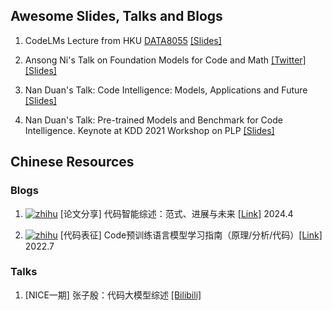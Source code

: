 ## Awesome Slides, Talks and Blogs


1. CodeLMs Lecture from HKU [DATA8055](https://taoyds.github.io/courses/data8005) [[Slides]](https://drive.google.com/file/d/1ecR3Awv6wS2ZzkU2zJ4uC8JRCZRhQ1Pc/view?usp=sharing)

2. Ansong Ni's Talk on Foundation Models for Code and Math [[Twitter]](https://twitter.com/AnsongNi/status/1742686969166225499) [[Slides]](https://drive.google.com/file/d/1yBWCpfBmcTfQ_4Ys1u3g0NOjU3DedZ21/view?usp=sharing)

3. Nan Duan's Talk: Code Intelligence: Models, Applications and Future [[Slides]](https://github.com/nanduan/nanduan.github.io/blob/main/Code%20Intelligence%20Models%2C%20Applications%20and%20Future.pdf)

4. Nan Duan's Talk: Pre-trained Models and Benchmark for Code Intelligence. Keynote at KDD 2021 Workshop on PLP [[Slides]](https://github.com/nanduan/nanduan.github.io/blob/main/Pre-trained%20Models%20and%20Benchmark%20for%20Code%20Intelligence.KDD%20keynote%202021.pdf)


## Chinese Resources

### Blogs

1. [![zhihu](https://img.shields.io/badge/dynamic/json?label=upvotes&style=social&logo=zhihu&query=$.voteup_count&url=https://www.zhihu.com/api/v4/articles/690777060)](https://zhuanlan.zhihu.com/p/690777060) [论文分享] 代码智能综述：范式、进展与未来 [[Link]](https://zhuanlan.zhihu.com/p/690777060)
 2024.4

1. [![zhihu](https://img.shields.io/badge/dynamic/json?label=upvotes&style=social&logo=zhihu&query=$.voteup_count&url=https://www.zhihu.com/api/v4/articles/539929943)](https://zhuanlan.zhihu.com/p/539929943) [代码表征] Code预训练语言模型学习指南（原理/分析/代码）[[Link]](https://zhuanlan.zhihu.com/p/539929943)
 2022.7

### Talks

1. [NICE一期] 张子殷：代码大模型综述 [[Bilibili]](https://www.bilibili.com/video/BV1TH4y1y7i9/)